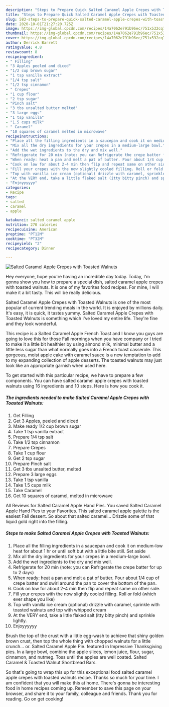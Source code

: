```yaml
---
description: "Steps to Prepare Quick Salted Caramel Apple Crepes with Toasted Walnuts"
title: "Steps to Prepare Quick Salted Caramel Apple Crepes with Toasted Walnuts"
slug: 583-steps-to-prepare-quick-salted-caramel-apple-crepes-with-toasted-walnuts
date: 2020-10-01T21:27:20.725Z
image: https://img-global.cpcdn.com/recipes/14a7062e791b96ec/751x532cq70/salted-caramel-apple-crepes-with-toasted-walnuts-recipe-main-photo.jpg
thumbnail: https://img-global.cpcdn.com/recipes/14a7062e791b96ec/751x532cq70/salted-caramel-apple-crepes-with-toasted-walnuts-recipe-main-photo.jpg
cover: https://img-global.cpcdn.com/recipes/14a7062e791b96ec/751x532cq70/salted-caramel-apple-crepes-with-toasted-walnuts-recipe-main-photo.jpg
author: Derrick Barrett
ratingvalue: 4.8
reviewcount: 8
recipeingredient:
- " Filling"
- "3 Apples peeled and diced"
- "1/2 cup brown sugar"
- "1 tsp vanilla extract"
- "1/4 tsp salt"
- "1/2 tsp cinnamon"
- " Crepes"
- "1 cup flour"
- "2 tsp sugar"
- "Pinch salt"
- "3 tbs unsalted butter melted"
- "3 large eggs"
- "1 tsp vanilla"
- "1.5 cups milk"
- " Caramel"
- "10 squares of caramel melted in microwave"
recipeinstructions:
- "Place all the filling ingredients in a saucepan and cook it on medium-low heat for about 1 hr or until soft but with a little bite still. Set aside"
- "Mix all the dry ingredients for your crepes in a medium-large bowl."
- "Add the wet ingredients to the dry and mix well."
- "Refrigerate for 20 min (note: you can Refrigerate the crepe batter for up to 2 days)"
- "When ready: heat a pan and melt a pat of butter. Pour about 1/4 cup of crepe batter and swirl around the pan to cover the bottom of the pan."
- "Cook on low for about 2-4 min then flip and repeat same on other side."
- "Fill your crepes with the now slightly cooled filling. Roll or fold (which ever shape you like)"
- "Top with vanilla ice cream (optional) drizzle with caramel, sprinkle with toasted walnuts and top with whipped cream"
- "At the VERY end, take a little flaked salt (itty bitty pinch) and sprinkle lightly."
- "Enjoyyyyyy"
categories:
- Recipe
tags:
- salted
- caramel
- apple

katakunci: salted caramel apple 
nutrition: 270 calories
recipecuisine: American
preptime: "PT12M"
cooktime: "PT32M"
recipeyield: "2"
recipecategory: Dinner

---
```



![Salted Caramel Apple Crepes with Toasted Walnuts](https://img-global.cpcdn.com/recipes/14a7062e791b96ec/751x532cq70/salted-caramel-apple-crepes-with-toasted-walnuts-recipe-main-photo.jpg)

Hey everyone, hope you're having an incredible day today. Today, I'm gonna show you how to prepare a special dish, salted caramel apple crepes with toasted walnuts. It is one of my favorites food recipes. For mine, I will make it a bit tasty. This will be really delicious.

Salted Caramel Apple Crepes with Toasted Walnuts is one of the most popular of current trending meals in the world. It is enjoyed by millions daily. It's easy, it is quick, it tastes yummy. Salted Caramel Apple Crepes with Toasted Walnuts is something which I've loved my entire life. They're fine and they look wonderful.

This recipe is a Salted Caramel Apple French Toast and I know you guys are going to love this for those Fall mornings when you have company or I tried to make it a little bit healthier by using almond milk, minimal butter and a little less sugar than what normally goes into a French toast casserole. This gorgeous, moist apple cake with caramel sauce is a new temptation to add to my expanding collection of apple desserts. The toasted walnuts may just look like an appropriate garnish when used here.


To get started with this particular recipe, we have to prepare a few components. You can have salted caramel apple crepes with toasted walnuts using 16 ingredients and 10 steps. Here is how you cook it.

<!--inarticleads1-->

##### The ingredients needed to make Salted Caramel Apple Crepes with Toasted Walnuts:

1. Get  Filling
1. Get 3 Apples, peeled and diced
1. Make ready 1/2 cup brown sugar
1. Take 1 tsp vanilla extract
1. Prepare 1/4 tsp salt
1. Take 1/2 tsp cinnamon
1. Prepare  Crepes
1. Take 1 cup flour
1. Get 2 tsp sugar
1. Prepare Pinch salt
1. Get 3 tbs unsalted butter, melted
1. Prepare 3 large eggs
1. Take 1 tsp vanilla
1. Take 1.5 cups milk
1. Take  Caramel
1. Get 10 squares of caramel, melted in microwave


All Reviews for Salted Caramel Apple Hand Pies. You saved Salted Caramel Apple Hand Pies to your Favorites. This salted caramel apple galette is the easiest Fall dessert. So about that salted caramel… Drizzle some of that liquid gold right into the filling. 

<!--inarticleads2-->

##### Steps to make Salted Caramel Apple Crepes with Toasted Walnuts:

1. Place all the filling ingredients in a saucepan and cook it on medium-low heat for about 1 hr or until soft but with a little bite still. Set aside
1. Mix all the dry ingredients for your crepes in a medium-large bowl.
1. Add the wet ingredients to the dry and mix well.
1. Refrigerate for 20 min (note: you can Refrigerate the crepe batter for up to 2 days)
1. When ready: heat a pan and melt a pat of butter. Pour about 1/4 cup of crepe batter and swirl around the pan to cover the bottom of the pan.
1. Cook on low for about 2-4 min then flip and repeat same on other side.
1. Fill your crepes with the now slightly cooled filling. Roll or fold (which ever shape you like)
1. Top with vanilla ice cream (optional) drizzle with caramel, sprinkle with toasted walnuts and top with whipped cream
1. At the VERY end, take a little flaked salt (itty bitty pinch) and sprinkle lightly.
1. Enjoyyyyyy


Brush the top of the crust with a little egg-wash to achieve that shiny golden brown crust, then top the whole thing with chopped walnuts for a little crunch… or. Salted Caramel Apple Pie. featured in Impressive Thanksgiving pies. In a large bowl, combine the apple slices, lemon juice, flour, sugar, cinnamon, and nutmeg. Toss until the apples are well coated. Salted Caramel &amp; Toasted Walnut Shortbread Bars. 

So that's going to wrap this up for this exceptional food salted caramel apple crepes with toasted walnuts recipe. Thanks so much for your time. I am confident that you will make this at home. There's gonna be interesting food in home recipes coming up. Remember to save this page on your browser, and share it to your family, colleague and friends. Thank you for reading. Go on get cooking!
